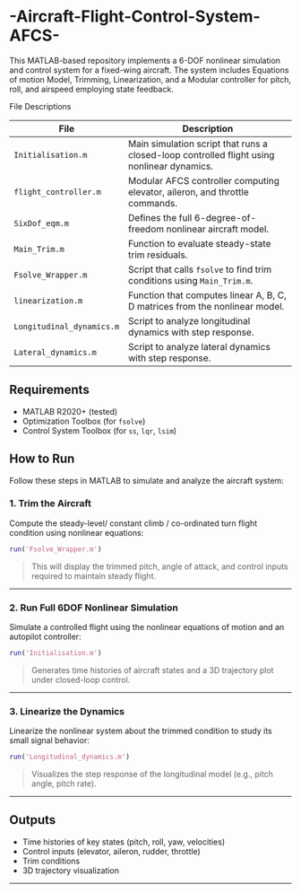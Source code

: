 # -Aircraft-Flight-Control-System-AFCS-
This MATLAB-based repository implements a 6-DOF nonlinear simulation and control system for a fixed-wing aircraft. The system includes  Equations of motion Model, Trimming, Linearization, and a Modular controller for pitch, roll, and airspeed employing state feedback.

File Descriptions

| File                   | Description |
|------------------------|-------------|
| `Initialisation.m`     | Main simulation script that runs a closed-loop controlled flight using nonlinear dynamics. |
| `flight_controller.m`  | Modular AFCS controller computing elevator, aileron, and throttle commands. |
| `SixDof_eqm.m`         | Defines the full 6-degree-of-freedom nonlinear aircraft model. |
| `Main_Trim.m`          | Function to evaluate steady-state trim residuals. |
| `Fsolve_Wrapper.m`     | Script that calls `fsolve` to find trim conditions using `Main_Trim.m`. |
| `linearization.m`      | Function that computes linear A, B, C, D matrices from the nonlinear model. |
| `Longitudinal_dynamics.m` | Script to analyze longitudinal dynamics with step response. |
| `Lateral_dynamics.m` | Script to analyze lateral dynamics with step response. |


##  Requirements
- MATLAB R2020+ (tested)
- Optimization Toolbox (for `fsolve`)
- Control System Toolbox (for `ss`, `lqr`, `lsim`)


##  How to Run

Follow these steps in MATLAB to simulate and analyze the aircraft system:

###  1. **Trim the Aircraft**

Compute the steady-level/ constant climb / co-ordinated turn flight condition using nonlinear equations:
```matlab
run('Fsolve_Wrapper.m')
```
> This will display the trimmed pitch, angle of attack, and control inputs required to maintain steady flight.

---

### 2. **Run Full 6DOF Nonlinear Simulation**

Simulate a controlled flight using the nonlinear equations of motion and an autopilot controller:
```matlab
run('Initialisation.m')
```
> Generates time histories of aircraft states and a 3D trajectory plot under closed-loop control.

---

###  3. **Linearize the Dynamics**

Linearize the nonlinear system about the trimmed condition to study its small signal behavior:
```matlab
run('Longitudinal_dynamics.m')
```
> Visualizes the step response of the longitudinal model (e.g., pitch angle, pitch rate).

---


##  Outputs

- Time histories of key states (pitch, roll, yaw, velocities)
- Control inputs (elevator, aileron, rudder, throttle)
- Trim conditions
- 3D trajectory visualization

---
